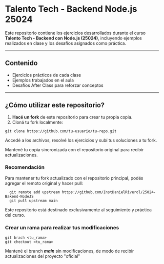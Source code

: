 
# Talento Tech - Backend Node.js 25024

Este repositorio contiene los ejercicios desarrollados durante el curso **Talento Tech - Backend con Node.js (25024)**, incluyendo ejemplos realizados en clase y los desafíos asignados como práctica.

---

## Contenido

- Ejercicios prácticos de cada clase  
- Ejemplos trabajados en el aula  
- Desafíos After Class para reforzar conceptos

---

## ¿Cómo utilizar este repositorio?

1. **Hacé un fork** de este repositorio para crear tu propia copia.
2. Cloná tu fork localmente:

```
git clone https://github.com/tu-usuario/tu-repo.git
```

Accedé a los archivos, resolvé los ejercicios y subí tus soluciones a tu fork.

Mantené tu copia sincronizada con el repositorio original para recibir actualizaciones.

### Recomendación

Para mantener tu fork actualizado con el repositorio principal, podés agregar el remoto original y hacer pull:

  ```
	git remote add upstream https://github.com/InstDanielRiverol/25024-Bakend-NodeJS
	git pull upstream main
  ```


Este repositorio está destinado exclusivamente al seguimiento y práctica del curso.

### Crear un rama para realizar tus modificaciones

```
git brach <tu_rama>
git checkout <tu_rama>
```

Mantené el branch ***main*** sin modificaciones, de modo de recibir actualizaciones del proyecto "oficial"
